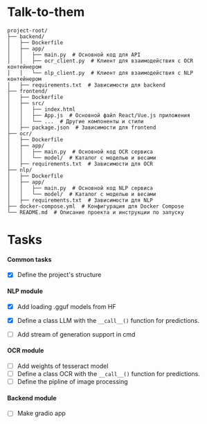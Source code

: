 # Talk-to-them

```text
project-root/
├── backend/
│   ├── Dockerfile
│   ├── app/
│   │   ├── main.py  # Основной код для API
│   │   ├── ocr_client.py  # Клиент для взаимодействия с OCR контейнером
│   │   └── nlp_client.py  # Клиент для взаимодействия с NLP контейнером
│   ├── requirements.txt  # Зависимости для backend
├── frontend/
│   ├── Dockerfile
│   ├── src/
│   │   ├── index.html
│   │   ├── App.js  # Основной файл React/Vue.js приложения
│   │   └── ...  # Другие компоненты и стили
│   ├── package.json  # Зависимости для frontend
├── ocr/
│   ├── Dockerfile
│   ├── app/
│   │   ├── main.py  # Основной код OCR сервиса
│   │   └── model/  # Каталог с моделью и весами
│   ├── requirements.txt  # Зависимости для OCR
├── nlp/
│   ├── Dockerfile
│   ├── app/
│   │   ├── main.py  # Основной код NLP сервиса
│   │   └── model/  # Каталог с моделью и весами
│   ├── requirements.txt  # Зависимости для NLP
├── docker-compose.yml  # Конфигурация для Docker Compose
└── README.md  # Описание проекта и инструкции по запуску
```

# Tasks
#### Common tasks
- [x] Define the project's structure

#### NLP module
- [x] Add loading .gguf models from HF
- [x] Define a class LLM with the ```__call__()``` function for predictions.
- [ ] Add stream of generation support in cmd


#### OCR module
- [ ] Add weights of tesseract model
- [ ] Define a class OCR with the ```__call__()``` function for predictions.
- [ ] Define the pipline of image processing

#### Backend module
- [ ] Make gradio app